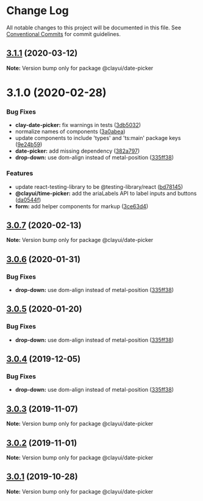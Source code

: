 # Change Log

All notable changes to this project will be documented in this file.
See [Conventional Commits](https://conventionalcommits.org) for commit guidelines.

## [3.1.1](https://github.com/liferay/clay/tree/master/packages/clay-date-picker/compare/@clayui/date-picker@3.1.0...@clayui/date-picker@3.1.1) (2020-03-12)

**Note:** Version bump only for package @clayui/date-picker

# 3.1.0 (2020-02-28)

### Bug Fixes

-   **clay-date-picker:** fix warnings in tests ([3db5032](https://github.com/liferay/clay/tree/master/packages/clay-date-picker/commit/3db5032))
-   normalize names of components ([3a0abea](https://github.com/liferay/clay/tree/master/packages/clay-date-picker/commit/3a0abea))
-   update components to include 'types' and 'ts:main' package keys ([9e24b59](https://github.com/liferay/clay/tree/master/packages/clay-date-picker/commit/9e24b59))
-   **date-picker:** add missing dependency ([382a797](https://github.com/liferay/clay/tree/master/packages/clay-date-picker/commit/382a797))
-   **drop-down:** use dom-align instead of metal-position ([335ff38](https://github.com/liferay/clay/tree/master/packages/clay-date-picker/commit/335ff38))

### Features

-   update react-testing-library to be @testing-library/react ([bd78145](https://github.com/liferay/clay/tree/master/packages/clay-date-picker/commit/bd78145))
-   **@clayui/time-picker:** add the ariaLabels API to label inputs and buttons ([da0544f](https://github.com/liferay/clay/tree/master/packages/clay-date-picker/commit/da0544f))
-   **form:** add helper components for markup ([3ce63d4](https://github.com/liferay/clay/tree/master/packages/clay-date-picker/commit/3ce63d4))

## [3.0.7](https://github.com/liferay/clay/tree/master/packages/clay-date-picker/compare/@clayui/date-picker@3.0.6...@clayui/date-picker@3.0.7) (2020-02-13)

**Note:** Version bump only for package @clayui/date-picker

## [3.0.6](https://github.com/liferay/clay/tree/master/packages/clay-date-picker/compare/@clayui/date-picker@3.0.3...@clayui/date-picker@3.0.6) (2020-01-31)

### Bug Fixes

-   **drop-down:** use dom-align instead of metal-position ([335ff38](https://github.com/liferay/clay/tree/master/packages/clay-date-picker/commit/335ff38))

## [3.0.5](https://github.com/liferay/clay/tree/master/packages/clay-date-picker/compare/@clayui/date-picker@3.0.3...@clayui/date-picker@3.0.5) (2020-01-20)

### Bug Fixes

-   **drop-down:** use dom-align instead of metal-position ([335ff38](https://github.com/liferay/clay/tree/master/packages/clay-date-picker/commit/335ff38))

## [3.0.4](https://github.com/liferay/clay/tree/master/packages/clay-date-picker/compare/@clayui/date-picker@3.0.3...@clayui/date-picker@3.0.4) (2019-12-05)

### Bug Fixes

-   **drop-down:** use dom-align instead of metal-position ([335ff38](https://github.com/liferay/clay/tree/master/packages/clay-date-picker/commit/335ff38))

## [3.0.3](https://github.com/liferay/clay/tree/master/packages/clay-date-picker/compare/@clayui/date-picker@3.0.2...@clayui/date-picker@3.0.3) (2019-11-07)

**Note:** Version bump only for package @clayui/date-picker

## [3.0.2](https://github.com/liferay/clay/tree/master/packages/clay-date-picker/compare/@clayui/date-picker@3.0.1...@clayui/date-picker@3.0.2) (2019-11-01)

**Note:** Version bump only for package @clayui/date-picker

## [3.0.1](https://github.com/liferay/clay/tree/master/packages/clay-date-picker/compare/@clayui/date-picker@3.0.0...@clayui/date-picker@3.0.1) (2019-10-28)

**Note:** Version bump only for package @clayui/date-picker
